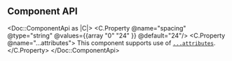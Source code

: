 ## Component API

<Doc::ComponentApi as |C|>
  <C.Property @name="spacing" @type="string" @values={{array "0" "24" }} @default="24"/>
  <C.Property @name="...attributes">
    This component supports use of [`...attributes`](https://guides.emberjs.com/release/in-depth-topics/patterns-for-components/#toc_attribute-ordering).
  </C.Property>
</Doc::ComponentApi>
